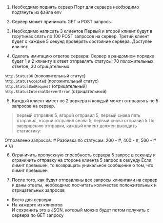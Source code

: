 1. Необходимо поднять сервер
Порт для сервера необходимо подтянуть из файла env

2. Сервер может принимать GET и POST запросы

3. Необходимо написать 3 клиентов
Первый и второй клиент будут в горутинах слать по 100 POST запросов на сервер.
Третий клиент будет с каждые 5 секунд проверять состояние сервера. Доступен или нет.

4. Сделать имитацию ответов сервера:
Сервер в рандомном порядке будет 1 и 2 клиенту в ответ отправлять статусы: 
70 положительных ответов, 30 отрицательных

`http.StatusOK` (положительный статус)  
`http.StatusAccepted` (положительный статус)  
`http.StatusBadRequest` (отрицательный)  
`http.StatusInternalServerError` (отрицательный)  

5. Каждый клиент имеет по 2 воркера и каждый может отправлять по 5 запросов на сервер.
 > первый отправил 5, второй отправил 5, первый снова пять отправил, второй отправил снова 5, первый снова отправил 5
По завершению отправки, каждый клиент должен выводить статистику:

Отправлено запросов: #
Разбивка по статусам: 200 - #, 400 - #, 500 - # и тд

6. Ограничить пропускную способность сервера 5 запрос в секунду и ограничить отправку на стороне клиента 5 запрос в секунду
Если лимит превышен, то возвращать уникальное сообщение о том, что лимит превышен

7. После того, как будут отправлены все запросы клиентами на сервер и даны ответы, необходимо посчитать количество положительных и отрицательных запросов 
  - Всего для сервера
  - На каждого из клиентов  
И сохранить это в JSON, который можно будет потом получить с сервера по GET запросу
